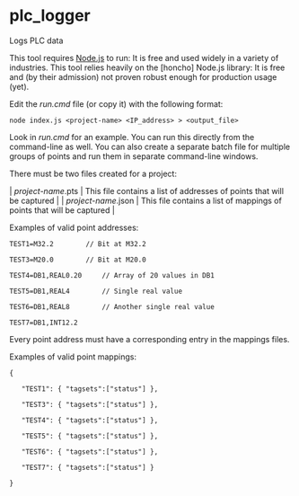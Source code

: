 # plc_logger
Logs PLC data


This tool requires [Node.js](www.nodejs.org) to run: It is free and used widely in a variety of industries.
This tool relies heavily on the [honcho] Node.js library: It is free and (by their admission) not proven robust enough for production usage (yet).

Edit the _run.cmd_ file (or copy it) with the following format:

`node index.js <project-name> <IP_address> > <output_file>`

Look in _run.cmd_ for an example.  You can run this directly from the command-line as well.  You can also create a separate batch file for multiple groups of points and run them in separate command-line windows.  


There must be two files created for a project:

|	_project-name_.pts	|	This file contains a list of addresses of points that will be captured	|
|	_project-name_.json	|	This file contains a list of mappings of points that will be captured	|


Examples of valid point addresses:

`TEST1=M32.2		// Bit at M32.2`

`TEST3=M20.0		// Bit at M20.0`

`TEST4=DB1,REAL0.20		// Array of 20 values in DB1`

`TEST5=DB1,REAL4		// Single real value`

`TEST6=DB1,REAL8		// Another single real value`

`TEST7=DB1,INT12.2`

Every point address must have a corresponding entry in the mappings files.

Examples of valid point mappings:

`{`

`	"TEST1": { "tagsets":["status"] },`

`	"TEST3": { "tagsets":["status"] },`

`	"TEST4": { "tagsets":["status"] },`

`	"TEST5": { "tagsets":["status"] },`

`	"TEST6": { "tagsets":["status"] },`

`	"TEST7": { "tagsets":["status"] }`

`}`
